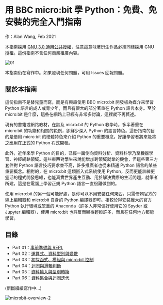 # 用 BBC micro:bit 學 Python：免費、免安裝的完全入門指南

作：Alan Wang, Feb 2021

本指南採用 [GNU 3.0 通用公共授權](https://www.chinasona.org/gnu/gnulgpl-v3-tc.html)，注意這意味著衍生作品必須同樣採用 GNU 授權。這份指南不含任何商業推廣內容。

![01](https://user-images.githubusercontent.com/44191076/107118869-ab2f2280-68be-11eb-9a6d-87b02939a7e2.png)

本指南仍在寫作中。如果發現任何問題，可用 Issues 回報問題。

## 關於本指南

這份指南不是替兒童而寫，而是有興趣使用 BBC micro:bit 開發板為媒介來學習 Python 語言的成人或青少年，而且有很大的部分著重在 Python 語言本身。至於 micro:bit 是什麼，這些在網路上已經有非常多討論，這裡就不再贅述。

現有的書籍或網路教材，在談及 micro:bit 的 Python 教學時，多半著重在 micro:bit 的功能和相關的範例，卻鮮少深入 Python 的語言特色。這份指南的目的是借用 micro:bit 的硬體特色來介紹 Python 的重要概念，好讓學習者將來能將之應用在正式的 Python 程式開發。

此外，近年來學 Python 的目的，已經一面倒向資料分析、資料科學乃至機器學習、神經網路領域。這些東西對學生來說能增加跨領域就業的機會，但這些第三方套件對 Python 語言技巧要求並不高，許多推廣者也從未精通 Python 語言的某些重要概念。相對的，在 micro:bit 這類嵌入式系統使用 Python，反而更能訓練更靈活的程式開發思維，也能真實世界產生互動、用於解決實際的生活問題，就筆者所建，這是在電腦上學習正規 Python 語言一直很難做到的。

使用 micro:bit 的另一個可能好處，是你可以不用安裝任何東西，只需倚賴官方的線上編輯器和 micro:bit 自身的 Python 編譯器即可。相較於得安裝龐大的官方 Python 執行環境或笨重的 Anaconda（許多人非常偏好使用它的 Spyder 或 Jupyter 編輯器），使用 micro:bit 也許反而顯得輕鬆許多，而且在任何地方都能學習。

## 目錄

* Part 01：[事前準備與 REPL](https://github.com/alankrantas/learn-python-on-microbit-guide/blob/main/part_01.md)
* Part 02：[運算式、資料型別與變數](https://github.com/alankrantas/learn-python-on-microbit-guide/blob/main/part_02.md)
* Part 03：[初探函式、模組與 micro:bit 控制](https://github.com/alankrantas/learn-python-on-microbit-guide/blob/main/part_03.md)
* Part 04：[迴圈與邏輯判斷](https://github.com/alankrantas/learn-python-on-microbit-guide/blob/main/part_04.md)
* Part 05：[資料輸入與型別轉換](https://github.com/alankrantas/learn-python-on-microbit-guide/blob/main/part_05.md)
* Part 06：[資料集合與迴圈迭代](https://github.com/alankrantas/learn-python-on-microbit-guide/blob/main/part_06.md)

(斷斷續續寫作中...)

![microbit-overview-2](https://user-images.githubusercontent.com/44191076/109407839-2025e180-79bf-11eb-9970-883467992201.png)

